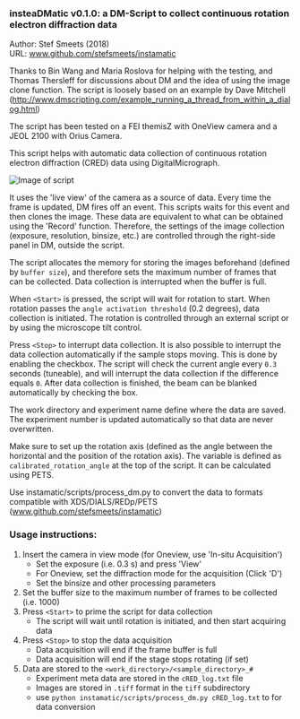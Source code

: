 ### insteaDMatic v0.1.0: a DM-Script to collect continuous rotation electron diffraction data

Author: Stef Smeets (2018)  
URL: www.github.com/stefsmeets/instamatic

Thanks to Bin Wang and Maria Roslova for helping with the testing, and Thomas Thersleff for discussions about DM and the idea of using the image clone function.
The script is loosely based on an example by Dave Mitchell (http://www.dmscripting.com/example_running_a_thread_from_within_a_dialog.html)

The script has been tested on a FEI themisZ with OneView camera and a JEOL 2100 with Orius Camera.

This script helps with automatic data collection of continuous rotation electron diffraction (CRED) data using DigitalMicrograph.

![Image of script](../docs/DMscript.PNG)

It uses the 'live view' of the camera as a source of data. Every time the frame is updated, DM fires off an event. 
This scripts waits for this event and then clones the image. These data are equivalent to what can be obtained using the 'Record' function.
Therefore, the settings of the image collection (exposure, resolution, binsize, etc.) are controlled through the right-side panel in DM, outside the script.

The script allocates the memory for storing the images beforehand (defined by `buffer size`), and therefore sets the maximum number of frames that can be collected.
Data collection is interrupted when the buffer is full.

When `<Start>` is pressed, the script will wait for rotation to start. When rotation passes the `angle activation threshold` (0.2 degrees), data collection is initiated.
The rotation is controlled through an external script or by using the microscope tilt control.

Press `<Stop>` to interrupt data collection. It is also possible to interrupt the data collection automatically if the sample stops moving. This is done by enabling the checkbox. The script will check the current angle every `0.3` seconds (tuneable), and will interrupt the data collection if the difference equals `0`. After data collection is finished, the beam can be blanked automatically by checking the box.

The work directory and experiment name define where the data are saved. The experiment number is updated automatically so that data are never overwritten.

Make sure to set up the rotation axis (defined as the angle between the horizontal and the position of the rotation axis). The variable is defined as `calibrated_rotation_angle` at the top of the script. It can be calculated using PETS.

Use instamatic/scripts/process_dm.py to convert the data to formats compatible with XDS/DIALS/REDp/PETS
(www.github.com/stefsmeets/instamatic)

### Usage instructions:
1. Insert the camera in view mode (for Oneview, use 'In-situ Acquisition')
   - Set the exposure (i.e. 0.3 s) and press 'View'
   - For Oneview, set the diffraction mode for the acquisition (Click 'D')
   - Set the binsize and other processing parameters
2. Set the buffer size to the maximum number of frames to be collected (i.e. 1000)
3. Press `<Start>` to prime the script for data collection
   - The script will wait until rotation is initiated, and then start acquiring data
4. Press `<Stop>` to stop the data acquisition
   - Data acquisition will end  if the frame buffer is full
   - Data acquisition will end if the stage stops rotating (if set)
5. Data are stored to the `<work_directory>/<sample_directory>_#`
   - Experiment meta data are stored in the `cRED_log.txt` file
   - Images are stored in `.tiff` format in the `tiff` subdirectory
   - use `python instamatic/scripts/process_dm.py cRED_log.txt` to for data conversion
